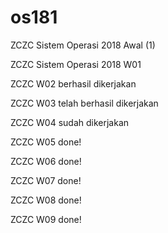 # os181

ZCZC Sistem Operasi 2018 Awal (1)

ZCZC Sistem Operasi 2018 W01

ZCZC W02 berhasil dikerjakan

ZCZC W03 telah berhasil dikerjakan

ZCZC W04 sudah dikerjakan

ZCZC W05 done!

ZCZC W06 done!

ZCZC W07 done!

ZCZC W08 done!

ZCZC W09 done!
